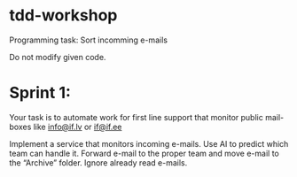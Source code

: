 # tdd-workshop

Programming task: Sort incomming e-mails

Do not modify given code.

# Sprint 1:

Your task is to automate work for first line support that monitor public mail-boxes like info@if.lv or if@if.ee

Implement a service that monitors incoming e-mails. Use AI to predict which team can handle it. Forward e-mail to the proper team and move e-mail to the “Archive” folder.
Ignore already read e-mails.
